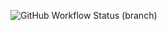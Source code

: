 ![GitHub Workflow Status (branch)](https://img.shields.io/github/actions/workflow/status/<FinDaGardiner>/<sem>/<Dockerfile>.yml?branch=<branch=master>)
